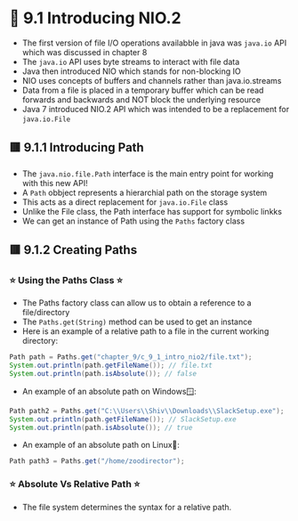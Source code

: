 <link href="../../styles.css" rel="stylesheet"></link>


# 🧠 9.1 Introducing NIO.2
* The first version of file I/O operations availabble in java was `java.io` API which was discussed in chapter 8
* The `java.io` API uses byte streams to interact with file data 
* Java then introduced NIO which stands for non-blocking IO
* NIO uses concepts of buffers and channels rather than java.io.streams
* Data from a file is placed in a temporary buffer which can be read forwards and backwards and NOT block the underlying resource
* Java 7 introduced NIO.2 API which was intended to be a replacement for `java.io.File`


## 🟥 9.1.1 Introducing Path
* The `java.nio.file.Path` interface is the main entry point for working with this new API!
* A `Path` obbject represents a hierarchial path on the storage system
* This acts as a direct replacement for `java.io.File` class
* Unlike the File class, the Path interface has support for symbolic linkks
* We can get an instance of Path using the `Paths` factory class

## 🟥 9.1.2 Creating Paths


### ⭐ Using the Paths Class ⭐
* The Paths factory class can allow us to obtain a reference to a file/directory
* The `Paths.get(String)` method can be used to get an instance
* Here is an example of a relative path to a file in the current working directory:
```java
Path path = Paths.get("chapter_9/c_9_1_intro_nio2/file.txt");
System.out.println(path.getFileName()); // file.txt
System.out.println(path.isAbsolute()); // false
```
* An example of an absolute path on Windows🪟:
```java
Path path2 = Paths.get("C:\\Users\\Shiv\\Downloads\\SlackSetup.exe");
System.out.println(path.getFileName()); // SlackSetup.exe
System.out.println(path.isAbsolute()); // true
```
* An example of an absolute path on Linux🐧:
```java
Path path3 = Paths.get("/home/zoodirector");
```

### ⭐ Absolute Vs Relative Path ⭐
* The file system determines the syntax for a relative path.